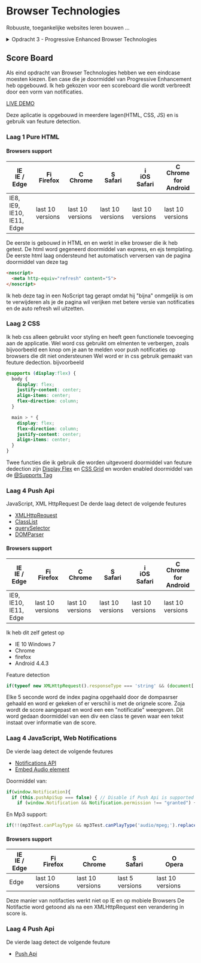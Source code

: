 # Browser Technologies
Robuuste, toegankelijke websites leren bouwen …

<details>
<summary>Opdracht 3 - Progressive Enhanced Browser Technologies</summary>
Browser Technologies onderzoeken en implementeren als enhancement. Basic functionaliteit van een use case doorgronden.

Maak een demo op basis van een use case. Zorg dat alle gebruikers, met alle browsers, in iedere context minimaal de core functionaliteit te zien/horen/voelen krijgen. Bouw je demo in 3 lagen, volgens het principe van Progressive Enhancement. Gebruik als enhanced feature een (hippe, innovatieve, vooruitstrevende) Browser Technologie die je gaat onderzoeken op functionaliteit, toegankelijkheid en (browser) ondersteuning.

Beoordelingscriteria
- De code staat in een repository op GitHub
- Er is een Readme toegevoegd met daarin beschreven:
  - een beschrijving van de core functionality
  - een beschrijving van de feature(s)/Browser Technologies
  - welke browser de feature(s) wel/niet ondersteunen
  - een beschrijving van de accessibility issues die zijn onderzocht
- De demo is opgebouwd in 3 lagen, volgens het principe van Progressive Enhancement
- De user experience van de demo is goed
  - de leesbaarheidsregels zijn toegepast, contrast en kleuren kloppen
  - het heeft een gebruiksvriendelijke interface, met gebruikmaking van affordance en feedback op de interactieve elementen
- Student kan uitleggen wat Progressive Enhancement en Feature Detectie is en hoe dit toe te passen in Web Development
</details>

## Score Board

Als eind opdracht van Browser Technologies hebben we een eindcase moesten kiezen. Een case die je doormiddel van Progressive Enhancement heb opgebouwd. Ik heb gekozen voor een scoreboard die wordt verbreedt door een vorm van notificaties.

[LIVE DEMO](https://scoreboard.casburggraaf.com)

Deze aplicatie is opgebouwd in meerdere lagen(HTML, CSS, JS) en is gebruik van feuture detection.

### Laag 1 Pure HTML

#### Browsers support
| [<img src="https://raw.githubusercontent.com/godban/browsers-support-badges/master/src/images/edge.png" alt="IE / Edge" width="16px" height="16px" />](http://godban.github.io/browsers-support-badges/)</br>IE / Edge | [<img src="https://raw.githubusercontent.com/godban/browsers-support-badges/master/src/images/firefox.png" alt="Firefox" width="16px" height="16px" />](http://godban.github.io/browsers-support-badges/)</br>Firefox | [<img src="https://raw.githubusercontent.com/godban/browsers-support-badges/master/src/images/chrome.png" alt="Chrome" width="16px" height="16px" />](http://godban.github.io/browsers-support-badges/)</br>Chrome | [<img src="https://raw.githubusercontent.com/godban/browsers-support-badges/master/src/images/safari.png" alt="Safari" width="16px" height="16px" />](http://godban.github.io/browsers-support-badges/)</br>Safari | [<img src="https://raw.githubusercontent.com/godban/browsers-support-badges/master/src/images/safari-ios.png" alt="iOS Safari" width="16px" height="16px" />](http://godban.github.io/browsers-support-badges/)</br>iOS Safari | [<img src="https://raw.githubusercontent.com/godban/browsers-support-badges/master/src/images/chrome-android.png" alt="Chrome for Android" width="16px" height="16px" />](http://godban.github.io/browsers-support-badges/)</br>Chrome for Android |
| --------- | --------- | --------- | --------- | --------- | --------- |
| IE8, IE9, IE10, IE11, Edge| last 10 versions| last 10 versions| last 10 versions| last 10 versions| last 10 versions

De eerste is gebouwd in HTML en en werkt in elke browser die ik heb getest. De html word gegeneerd doormiddel van express, en ejs templating.
De eerste html laag ondersteund het automatisch verversen van de pagina doormiddel van deze tag
```html
<noscript>
  <meta http-equiv="refresh" content="5">
</noscript>
```
Ik heb deze tag in een NoScript tag gerapt omdat hij "bijna" onmgelijk is om te verwijderen als je de pagina wil verijken met betere versie van notificaties en de auto refresh wil uitzetten.

### Laag 2 CSS
Ik heb css alleen gebruikt voor styling en heeft geen functionele toevoeging aan de applicatie. Wel word css gebruikt om elmenten te verbergen, zoals bijvoorbeeld een knop om je aan te melden voor push notificaties op browsers die dit niet ondersteunen
Wel word er in css gebruik gemaakt van feuture dedection.
bijvoorbeeld
```css
@supports (display:flex) {
  body {
    display: flex;
    justify-content: center;
    align-items: center;
    flex-direction: column;
  }

  main > * {
    display: flex;
    flex-direction: column;
    justify-content: center;
    align-items: center;
  }
}
```
Twee functies die ik gebruik die worden uitgevoerd doormiddel van feuture dedection zijn [Display Flex](https://developer.mozilla.org/en-US/docs/Web/CSS/flex) en [CSS Grid](https://developer.mozilla.org/en-US/docs/Web/CSS/CSS_Grid_Layout) en worden enabled doormiddel van de [@Supports Tag](https://developer.mozilla.org/en-US/docs/Web/CSS/@supports)

### Laag 4 Push Api
 JavaScript, XML HttpRequest
De derde laag detect de volgende feutures
* [XMLHttpRequest](https://developer.mozilla.org/nl/docs/Web/API/XMLHttpRequest)
* [ClassList](https://developer.mozilla.org/en-US/docs/Web/API/Element/classList)
* [querySelector](https://developer.mozilla.org/nl/docs/Web/API/Document/querySelector)
* [DOMParser](https://developer.mozilla.org/en-US/docs/Web/API/DOMParser)

#### Browsers support

| [<img src="https://raw.githubusercontent.com/godban/browsers-support-badges/master/src/images/edge.png" alt="IE / Edge" width="16px" height="16px" />](http://godban.github.io/browsers-support-badges/)</br>IE / Edge | [<img src="https://raw.githubusercontent.com/godban/browsers-support-badges/master/src/images/firefox.png" alt="Firefox" width="16px" height="16px" />](http://godban.github.io/browsers-support-badges/)</br>Firefox | [<img src="https://raw.githubusercontent.com/godban/browsers-support-badges/master/src/images/chrome.png" alt="Chrome" width="16px" height="16px" />](http://godban.github.io/browsers-support-badges/)</br>Chrome | [<img src="https://raw.githubusercontent.com/godban/browsers-support-badges/master/src/images/safari.png" alt="Safari" width="16px" height="16px" />](http://godban.github.io/browsers-support-badges/)</br>Safari | [<img src="https://raw.githubusercontent.com/godban/browsers-support-badges/master/src/images/safari-ios.png" alt="iOS Safari" width="16px" height="16px" />](http://godban.github.io/browsers-support-badges/)</br>iOS Safari | [<img src="https://raw.githubusercontent.com/godban/browsers-support-badges/master/src/images/chrome-android.png" alt="Chrome for Android" width="16px" height="16px" />](http://godban.github.io/browsers-support-badges/)</br>Chrome for Android |
| --------- | --------- | --------- | --------- | --------- | --------- |
| IE9, IE10, IE11, Edge| last 10 versions| last 10 versions| last 10 versions| last 10 versions| last 10 versions

Ik heb dit zelf getest op
* IE 10 Windows 7
* Chrome
* firefox
* Android 4.4.3

Feature detection
```javascript
if(typeof new XMLHttpRequest().responseType === 'string' && (document['querySelector']&& document['querySelectorAll'])!=null && document.documentElement.classList && this.pushApiSup === false)
```
Elke 5 seconde word de index pagina opgehaald door de dompasrser gehaald en word er gekeken of er verschil is met de orignele score. Zoja wordt de score aangepast en word een een "notificatie" weergeven. Dit word gedaan doormiddel van een div een class te geven waar een tekst instaat over informatie van de score.

### Laag 4 JavaScript, Web Notifications
De vierde laag detect de volgende feutures
* [Notifications API](https://developer.mozilla.org/en-US/docs/Web/API/Notifications_API/Using_the_Notifications_API)
* [Embed Audio element](https://developer.mozilla.org/en-US/docs/Web/HTML/Element/audio)

Doormiddel van:
```javascript
if(window.Notification){
  if (this.pushApiSup === false) { // Disable if Push Api is supported
    if (window.Notification && Notification.permission !== "granted") {
```

En Mp3 support:
```javascript
if(!!(mp3Test.canPlayType && mp3Test.canPlayType('audio/mpeg;').replace(/no/, ''))){
```
#### Browsers support

| [<img src="https://raw.githubusercontent.com/godban/browsers-support-badges/master/src/images/edge.png" alt="IE / Edge" width="16px" height="16px" />](http://godban.github.io/browsers-support-badges/)</br>IE / Edge | [<img src="https://raw.githubusercontent.com/godban/browsers-support-badges/master/src/images/firefox.png" alt="Firefox" width="16px" height="16px" />](http://godban.github.io/browsers-support-badges/)</br>Firefox | [<img src="https://raw.githubusercontent.com/godban/browsers-support-badges/master/src/images/chrome.png" alt="Chrome" width="16px" height="16px" />](http://godban.github.io/browsers-support-badges/)</br>Chrome | [<img src="https://raw.githubusercontent.com/godban/browsers-support-badges/master/src/images/safari.png" alt="Safari" width="16px" height="16px" />](http://godban.github.io/browsers-support-badges/)</br>Safari | [<img src="https://raw.githubusercontent.com/godban/browsers-support-badges/master/src/images/opera.png" alt="Opera" width="16px" height="16px" />](http://godban.github.io/browsers-support-badges/)</br>Opera |
| --------- | --------- | --------- | --------- | --------- |
| Edge| last 10 versions| last 10 versions| last 5 versions| last 10 versions

Deze manier van notifacties werkt niet op IE en op mobiele Browsers
De Notifactie word getoond als na een XMLHttpRequest een verandering in score is.

### Laag 4 Push Api
De vierde laag detect de volgende feuture
* [Push Api](https://developer.mozilla.org/en-US/docs/Web/API/Push_API)
